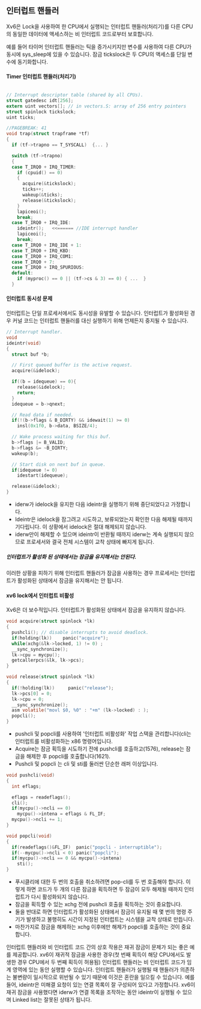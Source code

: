 ## 인터럽트 핸들러

Xv6은 Lock을 사용하여 한 CPU에서 실행되는 인터럽트 핸들러(처리기)를 다른 CPU의 동일한 데이터에 액세스하는 비 인터럽트 코드로부터 보호합니다. 

예를 들어 타이머 인터럽트 핸들러는 틱을 증가시키지만 변수를 사용하여 다른 CPU가 동시에 sys_sleep에 있을 수 있습니다. 잠금 tickslock은 두 CPU의 액세스를 단일 변수에 동기화합니다.

#### Timer 인터럽트 핸들러(처리기)

``` c

// Interrupt descriptor table (shared by all CPUs).
struct gatedesc idt[256];
extern uint vectors[]; // in vectors.S: array of 256 entry pointers
struct spinlock tickslock;
uint ticks;

//PAGEBREAK: 41
void trap(struct trapframe *tf)
{
  if (tf->trapno == T_SYSCALL)  {... }

  switch (tf->trapno)
  {
  case T_IRQ0 + IRQ_TIMER:
    if (cpuid() == 0)
    {
      acquire(&tickslock);
      ticks++;
      wakeup(&ticks);
      release(&tickslock);
    }
    lapiceoi();
    break;
  case T_IRQ0 + IRQ_IDE:
    ideintr();   <<====== //IDE interrupt handler
    lapiceoi();
    break;
  case T_IRQ0 + IRQ_IDE + 1:
  case T_IRQ0 + IRQ_KBD:
  case T_IRQ0 + IRQ_COM1:
  case T_IRQ0 + 7:
  case T_IRQ0 + IRQ_SPURIOUS:
  default:
    if (myproc() == 0 || (tf->cs & 3) == 0) { ...  }
  }
```

#### 인터럽트 동시성 문제

인터럽트는 단일 프로세서에서도 동시성을 유발할 수 있습니다. 인터럽트가 활성화된 경우 커널 코드는 인터럽트 핸들러를 대신 실행하기 위해 언제든지 중지될 수 있습니다.

```c
// Interrupt handler.
void
ideintr(void)
{
  struct buf *b;

  // First queued buffer is the active request.
  acquire(&idelock);

  if((b = idequeue) == 0){
    release(&idelock);
    return;
  }
  idequeue = b->qnext;

  // Read data if needed.
  if(!(b->flags & B_DIRTY) && idewait(1) >= 0)
    insl(0x1f0, b->data, BSIZE/4);

  // Wake process waiting for this buf.
  b->flags |= B_VALID;
  b->flags &= ~B_DIRTY;
  wakeup(b);

  // Start disk on next buf in queue.
  if(idequeue != 0)
    idestart(idequeue);

  release(&idelock);
}
```

* iderw가 idelock을 유지한 다음 ideintr을 실행하기 위해 중단되었다고 가정합니다.
* Ideintr은 idelock을 잠그려고 시도하고, 보류되었는지 확인한 다음 해제될 때까지 기다립니다. 이 상황에서 idelock은 절대 해제되지 않습니다. 
* iderw만이 해제할 수 있으며 ideintr이 반환될 때까지 iderw는 계속 실행되지 않으므로 프로세서와 결국 전체 시스템이 교착 상태에 빠지게 됩니다.

##### 인터럽트가 활성화 된 상태에서는 잠금을 유지해서는 안된다. 

이러한 상황을 피하기 위해 인터럽트 핸들러가 잠금을 사용하는 경우 프로세서는 인터럽트가 활성화된 상태에서 잠금을 유지해서는 안 됩니다.  

#### xv6 lock에서 인터럽트 비활성

Xv6은 더 보수적입니다. 인터럽트가 활성화된 상태에서 잠금을 유지하지 않습니다. 

```c
void acquire(struct spinlock *lk)
{
  pushcli(); // disable interrupts to avoid deadlock.
  if(holding(lk))    panic("acquire");
  while(xchg(&lk->locked, 1) != 0) ;
  __sync_synchronize();
  lk->cpu = mycpu();
  getcallerpcs(&lk, lk->pcs);
}

void release(struct spinlock *lk)
{
  if(!holding(lk))     panic("release");
  lk->pcs[0] = 0;
  lk->cpu = 0;
  __sync_synchronize();
  asm volatile("movl $0, %0" : "+m" (lk->locked) : );
  popcli();
}
```

* pushcli 및 popcli를 사용하여 '인터럽트 비활성화' 작업 스택을 관리합니다(cli는 인터럽트를 비활성화하는 x86 명령어입니다.
* Acquire는 잠금 획득을 시도하기 전에 pushcli를 호출하고(1576), release는 잠금을 해제한 후 popcli를 호출합니다(1621).
* Pushcli 및 popcli 는 cli 및 sti를 둘러싼 단순한 래퍼 이상입니다. 

```c
void pushcli(void)
{
  int eflags;

  eflags = readeflags();
  cli();
  if(mycpu()->ncli == 0)
    mycpu()->intena = eflags & FL_IF;
  mycpu()->ncli += 1;
}

void popcli(void)
{
  if(readeflags()&FL_IF)  panic("popcli - interruptible");
  if(--mycpu()->ncli < 0) panic("popcli");
  if(mycpu()->ncli == 0 && mycpu()->intena)
    sti();
}
```

* 푸시클리에 대한 두 번의 호출을 취소하려면 pop-cli를 두 번 호출해야 합니다. 이렇게 하면 코드가 두 개의 다른 잠금을 획득하면 두 잠금이 모두 해제될 때까지 인터럽트가 다시 활성화되지 않습니다.
* 잠금을 획득할 수 있는 xchg 전에 pushcli 호출을 획득하는 것이 중요합니다.  
* 둘을 반대로 하면 인터럽트가 활성화된 상태에서 잠금이 유지될 때 몇 번의 명령 주기가 발생하고 불행히도 시간이 지정된 인터럽트는 시스템을 교착 상태로 만듭니다. 
* 마찬가지로 잠금을 해제하는 xchg 이후에만 해제가 popcli를 호출하는 것이 중요합니다.

인터럽트 핸들러와 비 인터럽트 코드 간의 상호 작용은 재귀 잠금이 문제가 되는 좋은 예를 제공합니다. xv6이 재귀적 잠금을 사용한 경우(첫 번째 획득이 해당 CPU에서도 발생한 경우 CPU에서 두 번째 획득이 허용됨) 인터럽트 핸들러는 비 인터럽트 코드가 임계 영역에 있는 동안 실행할 수 있습니다. 인터럽트 핸들러가 실행될 때 핸들러가 의존하는 불변량이 일시적으로 위반될 수 있기 때문에 이것은 혼란을 일으킬 수 있습니다. 예를 들어, ideintr은 미해결 요청이 있는 연결 목록이 잘 구성되어 있다고 가정합니다. xv6이 재귀 잠금을 사용했다면 iderw가 연결 목록을 조작하는 동안 ideintr이 실행될 수 있으며 Linked list는 잘못된 상태가 됩니다.